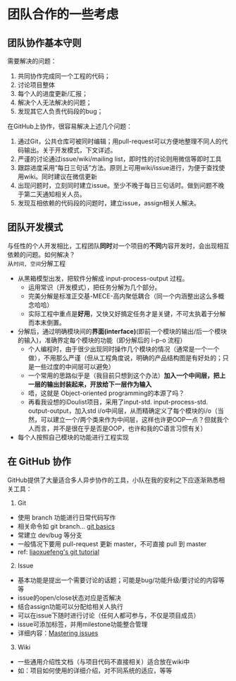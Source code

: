 # 团队合作的一些考虑

## 团队协作基本守则

需要解决的问题：
  1. 共同协作完成同一个工程的代码；
  2. 讨论项目整体
  3. 每个人的进度更新/汇报；
  4. 解决个人无法解决的问题；
  5. 发现其它人负责代码段的bug；

在GitHub上协作，很容易解决上述几个问题：
  1. 通过Git，公共仓库可被同时编辑；用pull-request可以方便地整理不同人的代码输出。关于开发模式，下文详述。
  2. 严谨的讨论通过issue/wiki/mailing list，即时性的讨论则用微信等即时工具
  3. 跟踪进度采用“每日三句话”方法。原则上可用wiki/issue进行，为便于查找使用wiki。同时建议在微信更新
  4. 出现问题时，立刻同时建立issue。至少不晚于每日三句话时。做到问题不晚于第二天通知相关人员。
  5. 发现互相依赖的代码段的问题时，建立issue，assign相关人解决。


## 团队开发模式

与任性的个人开发相比，工程团队**同时**对一个项目的**不同**内容开发时，会出现相互依赖的问题。如何解决？  
从`时间, 空间`分解工程   
- 从黑箱模型出发，把软件分解成 input-process-output 过程。
  - 运用常识（开发模式），把任务分解为几个部分。
  - 完美分解是标准正交基-MECE-高内聚低耦合（同一个内涵整出这么多概念哈哈）
  - 实际工程中重点是**好用**，又快又好搞定任务才是关键，不可太执着于分解而本末倒置。
- 分解后，通过明确模块间的**界面(interface)**(即前一个模块的输出/后一个模块的输入)，准确界定每个模块的功能（即分解后的 i-p-o 流程）
  - 个人编程时，由于很少出现同时操作几个模块的情况（通常是一个一个做），不用那么严谨（但从工程角度说，明确的产品结构图是有好处的；只是一些过度的中间层可以避免）
  - 一个常用的思路似乎是（我目前只想到这个办法）**加入一个中间层，把上一层的输出封装起来，开放给下一层作为输入**
  - 唔，这就是 Object-oriented programming的本源了吗？
  - 再看我设想的iDoulist项目，采用了input-std. input-process-std. output-output，加入std i/o中间层，从而精确定义了每个模块的i/o（当然，可以建立一个/两个类来作为中间层，这样也许更OOP一点？但就我个人而言，并不是很在乎是否是OOP，也许和我的C语言习惯有关）
- 每个人按照自己模块的功能进行工程实现

## 在 GitHub 协作

GitHub提供了大量适合多人异步协作的工具，小队在我的安利之下应逐渐熟悉相关工具：

1. Git
  - 使用 branch 功能进行日常代码写作
  - 相关命令如 git branch... [git basics](../week1/git-basics.md)
  - 常建立 dev/bug 等分支
  - 一般情况下要用 pull-request 更新 master，不可直接 pull 到 master
  - ref: [liaoxuefeng's git tutorial](http://www.liaoxuefeng.com/wiki/0013739516305929606dd18361248578c67b8067c8c017b000/0013743862006503a1c5bf5a783434581661a3cc2084efa000)

2. Issue
  - 基本功能是提出一个需要讨论的话题；可能是bug/功能升级/要讨论的内容等等
  - issue的open/close状态对应是否解决
  - 结合assign功能可以分配给相关人执行
  - 可以在issue下随时进行讨论（任何人都可参与，不仅是项目成员）
  - issue可添加标签，并用milestone功能整合管理
  - 详细内容：[Mastering issues](https://guides.github.com/features/issues/)

3. Wiki
  - 一些通用介绍性文档（与项目代码不直接相关）适合放在wiki中
  - 如：项目如何使用的详细介绍，对不同系统的适应，等等

